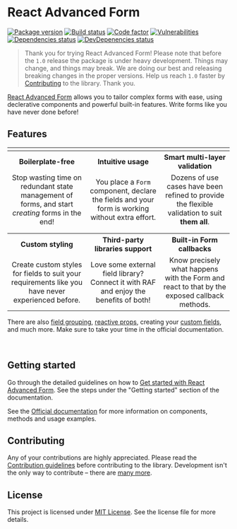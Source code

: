 # React Advanced Form

[![Package version](https://img.shields.io/npm/v/react-advanced-form.svg)](https://www.npmjs.com/package/react-advanced-form) [![Build status](https://img.shields.io/circleci/project/github/kettanaito/react-advanced-form/master.svg)](https://circleci.com/gh/kettanaito/react-advanced-form) [![Code factor](https://www.codefactor.io/repository/github/kettanaito/react-advanced-form/badge)](https://www.codefactor.io/repository/github/kettanaito/react-advanced-form) [![Vulnerabilities](https://snyk.io/test/github/kettanaito/react-advanced-form/badge.svg)](https://snyk.io/test/github/kettanaito/react-advanced-form) [![Dependencies status](https://img.shields.io/david/kettanaito/react-advanced-form.svg)](https://david-dm.org/kettanaito/react-advanced-form) [![DevDepenencies status](https://img.shields.io/david/dev/kettanaito/react-advanced-form.svg)](https://david-dm.org/kettanaito/react-advanced-form?type=dev)

> Thank you for trying React Advanced Form! Please note that before the `1.0` release the package is under heavy development. Things may change, and things may break. We are doing our best and releasing breaking changes in the proper versions. Help us reach `1.0` faster by [Contributing](#contributing) to the library. Thank you.

[React Advanced Form](https://github.com/kettanaito/react-advanced-form) allows you to tailor complex forms with ease, using declerative components and powerful built-in features. Write forms like you have never done before!

## Features

<table>
  <tr>
    <td></td>
    <td></td>
    <td></td>
  </tr>
  <tr>
    <th>Boilerplate-free</th>
    <th>Intuitive usage</th>
    <th>Smart multi-layer validation</th>
  </tr>
  <tr>
    <td align="center">Stop wasting time on redundant state management of forms, and start <i>creating</i> forms in the end!</td>
    <td align="center">You place a <code>Form</code> component, declare the fields and your form is working without extra effort.</td>
    <td align="center">Dozens of use cases have been refined to provide the flexible validation to suit <strong>them all</strong>.</td>
  </tr>
  <tr>
    <td></td>
    <td></td>
    <td></td>
  </tr>
  <tr>
    <td></td>
    <td></td>
    <td></td>
  </tr>
  <tr>
    <th>Custom styling</th>
    <th>Third-party libraries support</th>
    <th>Built-in Form callbacks</th>
  </tr>
  <tr>
    <td align="center">Create custom styles for fields to suit your requirements like you have never experienced before.</td>
    <td align="center">Love some external field library? Connect it with RAF and enjoy the benefits of both!</td>
    <td align="center">Know precisely what happens with the Form and react to that by the exposed callback methods.</td>
  </tr>
</table>

There are also [field grouping](https://kettanaito.gitbooks.io/react-advanced-form/components/Field.Group.html), [reactive props](https://kettanaito.gitbooks.io/react-advanced-form/architecture/reactive-props.html), creating your [custom fields](https://kettanaito.gitbooks.io/react-advanced-form/hoc/createField/basics.html), and much more. Make sure to take your time in the official documentation.

<br>

## Getting started
Go through the detailed guidelines on how to [Get started with React Advanced Form](https://kettanaito.gitbooks.io/react-advanced-form/getting-started/installation.html). See the steps under the "Getting started" section of the documentation.

See the [Official documentation](https://kettanaito.gitbooks.io/react-advanced-form) for more information on components, methods and usage examples.

## Contributing
Any of your contributions are highly appreciated. Please read the [Contribution guidelines](./docs/CONTRIBUTING.md) before contributing to the library. Development isn't the only way to contribute – there are [many more](./docs/CONTRIBUTING.md#other-contributions).

## License
This project is licensed under [MIT License](https://github.com/kettanaito/react-advanced-form/blob/master/LICENSE.md). See the license file for more details.
